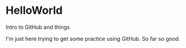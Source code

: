 # HelloWorld
Intro to GitHub and things

I'm just here trying to get some practice using GitHub. So far so good.
